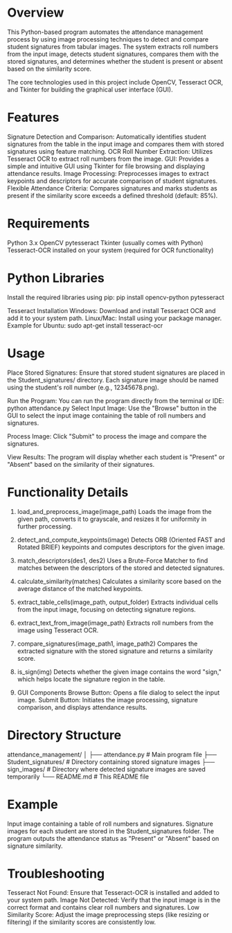 # Overview
This Python-based program automates the attendance management process by using image processing techniques to detect and compare student signatures from tabular images. The system extracts roll numbers from the input image, detects student signatures, compares them with the stored signatures, and determines whether the student is present or absent based on the similarity score.

The core technologies used in this project include OpenCV, Tesseract OCR, and Tkinter for building the graphical user interface (GUI).

# Features
Signature Detection and Comparison: Automatically identifies student signatures from the table in the input image and compares them with stored signatures using feature matching.
OCR Roll Number Extraction: Utilizes Tesseract OCR to extract roll numbers from the image.
GUI: Provides a simple and intuitive GUI using Tkinter for file browsing and displaying attendance results.
Image Processing: Preprocesses images to extract keypoints and descriptors for accurate comparison of student signatures.
Flexible Attendance Criteria: Compares signatures and marks students as present if the similarity score exceeds a defined threshold (default: 85%).

# Requirements
Python 3.x
OpenCV
pytesseract
Tkinter (usually comes with Python)
Tesseract-OCR installed on your system (required for OCR functionality)

# Python Libraries
Install the required libraries using pip:
pip install opencv-python pytesseract

Tesseract Installation
Windows: Download and install Tesseract OCR and add it to your system path.
Linux/Mac: Install using your package manager.
Example for Ubuntu:
sudo apt-get install tesseract-ocr

# Usage
Place Stored Signatures: Ensure that stored student signatures are placed in the Student_signatures/ directory. Each signature image should be named using the student's roll number (e.g., 12345678.png).

Run the Program:
You can run the program directly from the terminal or IDE:
python attendance.py
Select Input Image: Use the "Browse" button in the GUI to select the input image containing the table of roll numbers and signatures.

Process Image: Click "Submit" to process the image and compare the signatures.

View Results: The program will display whether each student is "Present" or "Absent" based on the similarity of their signatures.

# Functionality Details
1. load_and_preprocess_image(image_path)
Loads the image from the given path, converts it to grayscale, and resizes it for uniformity in further processing.

2. detect_and_compute_keypoints(image)
Detects ORB (Oriented FAST and Rotated BRIEF) keypoints and computes descriptors for the given image.

3. match_descriptors(des1, des2)
Uses a Brute-Force Matcher to find matches between the descriptors of the stored and detected signatures.

4. calculate_similarity(matches)
Calculates a similarity score based on the average distance of the matched keypoints.

5. extract_table_cells(image_path, output_folder)
Extracts individual cells from the input image, focusing on detecting signature regions.

6. extract_text_from_image(image_path)
Extracts roll numbers from the image using Tesseract OCR.

7. compare_signatures(image_path1, image_path2)
Compares the extracted signature with the stored signature and returns a similarity score.

8. is_sign(img)
Detects whether the given image contains the word "sign," which helps locate the signature region in the table.

9. GUI Components
Browse Button: Opens a file dialog to select the input image.
Submit Button: Initiates the image processing, signature comparison, and displays attendance results.

# Directory Structure
attendance_management/
│
├── attendance.py               # Main program file
├── Student_signatures/          # Directory containing stored signature images
├── sign_images/                 # Directory where detected signature images are saved temporarily
└── README.md                    # This README file

# Example
Input image containing a table of roll numbers and signatures.
Signature images for each student are stored in the Student_signatures folder.
The program outputs the attendance status as "Present" or "Absent" based on signature similarity.

# Troubleshooting
Tesseract Not Found: Ensure that Tesseract-OCR is installed and added to your system path.
Image Not Detected: Verify that the input image is in the correct format and contains clear roll numbers and signatures.
Low Similarity Score: Adjust the image preprocessing steps (like resizing or filtering) if the similarity scores are consistently low.
